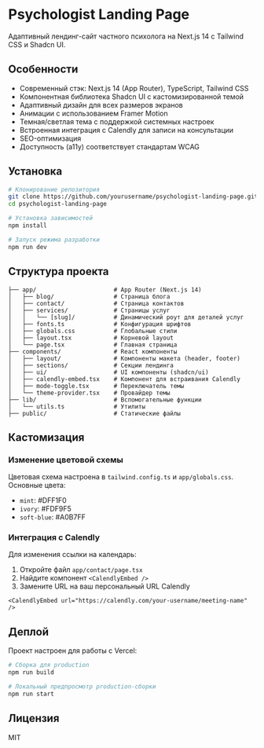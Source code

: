# Psychologist Landing Page

Адаптивный лендинг-сайт частного психолога на Next.js 14 с Tailwind CSS и Shadcn UI.

## Особенности

- Современный стэк: Next.js 14 (App Router), TypeScript, Tailwind CSS
- Компонентная библиотека Shadcn UI с кастомизированной темой
- Адаптивный дизайн для всех размеров экранов
- Анимации с использованием Framer Motion
- Темная/светлая тема с поддержкой системных настроек
- Встроенная интеграция с Calendly для записи на консультации
- SEO-оптимизация
- Доступность (a11y) соответствует стандартам WCAG

## Установка

```bash
# Клонирование репозитория
git clone https://github.com/yourusername/psychologist-landing-page.git
cd psychologist-landing-page

# Установка зависимостей
npm install

# Запуск режима разработки
npm run dev
```

## Структура проекта

```
├── app/                      # App Router (Next.js 14)
│   ├── blog/                 # Страница блога
│   ├── contact/              # Страница контактов
│   ├── services/             # Страницы услуг
│   │   └── [slug]/           # Динамический роут для деталей услуг
│   ├── fonts.ts              # Конфигурация шрифтов
│   ├── globals.css           # Глобальные стили
│   ├── layout.tsx            # Корневой layout
│   └── page.tsx              # Главная страница
├── components/               # React компоненты
│   ├── layout/               # Компоненты макета (header, footer)
│   ├── sections/             # Секции лендинга
│   ├── ui/                   # UI компоненты (shadcn/ui)
│   ├── calendly-embed.tsx    # Компонент для встраивания Calendly
│   ├── mode-toggle.tsx       # Переключатель темы
│   └── theme-provider.tsx    # Провайдер темы
├── lib/                      # Вспомогательные функции
│   └── utils.ts              # Утилиты
├── public/                   # Статические файлы
```

## Кастомизация

### Изменение цветовой схемы

Цветовая схема настроена в `tailwind.config.ts` и `app/globals.css`. Основные цвета:

- `mint`: #DFF1F0
- `ivory`: #FDF9F5
- `soft-blue`: #A0B7FF


### Интеграция с Calendly

Для изменения ссылки на календарь:

1. Откройте файл `app/contact/page.tsx`
2. Найдите компонент `<CalendlyEmbed />`
3. Замените URL на ваш персональный URL Calendly

```tsx
<CalendlyEmbed url="https://calendly.com/your-username/meeting-name" />
```

## Деплой

Проект настроен для работы с Vercel:

```bash
# Сборка для production
npm run build

# Локальный предпросмотр production-сборки
npm run start
```

## Лицензия

MIT
